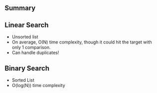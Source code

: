 ## Summary

## Linear Search

- Unsorted list
- On average, O(N) time complexity, though it could hit the target with only 1 comparison.
- Can handle duplicates!

## Binary Search

- Sorted List
- O(log(N)) time complexity
